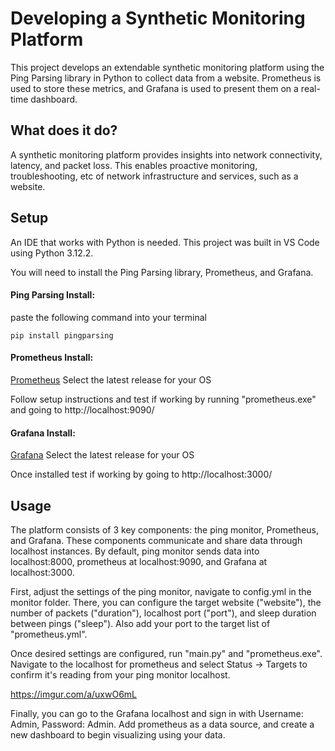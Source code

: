 # Developing a Synthetic Monitoring Platform
This project develops an extendable synthetic monitoring platform using the Ping Parsing library in Python to collect data from a website. Prometheus is used to store these metrics, and Grafana is used to present them on a real-time dashboard.

## What does it do?
A synthetic monitoring platform provides insights into network connectivity, latency, and packet loss. This enables proactive monitoring, troubleshooting, etc of network infrastructure and services, such as a website.


## Setup
An IDE that works with Python is needed. This project was built in VS Code using Python 3.12.2.

You will need to install the Ping Parsing library, Prometheus, and Grafana.

#### Ping Parsing Install:

paste the following command into your terminal
```
pip install pingparsing
```

#### Prometheus Install:

<a href="https://prometheus.io/download/" target="_blank">Prometheus</a> Select the latest release for your OS 

Follow setup instructions and test if working by running "prometheus.exe" and going to http://localhost:9090/

#### Grafana Install:

<a href="https://grafana.com/docs/grafana/latest/setup-grafana/installation/" target="_blank">Grafana</a> Select the latest release for your OS

Once installed test if working by going to http://localhost:3000/

## Usage
The platform consists of 3 key components: the ping monitor, Prometheus, and Grafana. These components communicate and share data through localhost instances. By default, ping monitor sends data into localhost:8000, prometheus at localhost:9090, and Grafana at localhost:3000.

First, adjust the settings of the ping monitor, navigate to config.yml in the monitor folder. There, you can configure the target website ("website"),  the number of packets ("duration"), localhost port ("port"), and sleep duration between pings ("sleep"). Also add your port to the target list of "prometheus.yml".

Once desired settings are configured, run "main.py" and "prometheus.exe". Navigate to the localhost for prometheus and select Status -> Targets to confirm it's reading from your ping monitor localhost.

https://imgur.com/a/uxwO6mL

Finally, you can go to the Grafana localhost and sign in with Username: Admin, Password: Admin. Add prometheus as a data source, and create a new dashboard to begin visualizing using your data.
